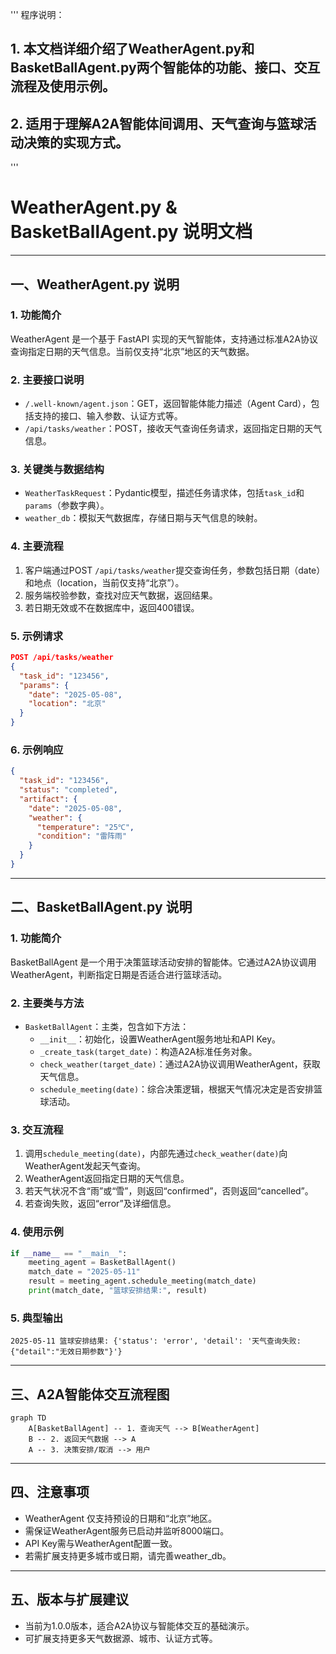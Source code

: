 '''
程序说明：
## 1. 本文档详细介绍了WeatherAgent.py和BasketBallAgent.py两个智能体的功能、接口、交互流程及使用示例。
## 2. 适用于理解A2A智能体间调用、天气查询与篮球活动决策的实现方式。
'''

# WeatherAgent.py & BasketBallAgent.py 说明文档

---

## 一、WeatherAgent.py 说明

### 1. 功能简介
WeatherAgent 是一个基于 FastAPI 实现的天气智能体，支持通过标准A2A协议查询指定日期的天气信息。当前仅支持“北京”地区的天气数据。

### 2. 主要接口说明
- `/.well-known/agent.json`：GET，返回智能体能力描述（Agent Card），包括支持的接口、输入参数、认证方式等。
- `/api/tasks/weather`：POST，接收天气查询任务请求，返回指定日期的天气信息。

### 3. 关键类与数据结构
- `WeatherTaskRequest`：Pydantic模型，描述任务请求体，包括`task_id`和`params`（参数字典）。
- `weather_db`：模拟天气数据库，存储日期与天气信息的映射。

### 4. 主要流程
1. 客户端通过POST `/api/tasks/weather`提交查询任务，参数包括日期（date）和地点（location，当前仅支持“北京”）。
2. 服务端校验参数，查找对应天气数据，返回结果。
3. 若日期无效或不在数据库中，返回400错误。

### 5. 示例请求
```json
POST /api/tasks/weather
{
  "task_id": "123456",
  "params": {
    "date": "2025-05-08",
    "location": "北京"
  }
}
```

### 6. 示例响应
```json
{
  "task_id": "123456",
  "status": "completed",
  "artifact": {
    "date": "2025-05-08",
    "weather": {
      "temperature": "25℃",
      "condition": "雷阵雨"
    }
  }
}
```

---

## 二、BasketBallAgent.py 说明

### 1. 功能简介
BasketBallAgent 是一个用于决策篮球活动安排的智能体。它通过A2A协议调用WeatherAgent，判断指定日期是否适合进行篮球活动。

### 2. 主要类与方法
- `BasketBallAgent`：主类，包含如下方法：
  - `__init__`：初始化，设置WeatherAgent服务地址和API Key。
  - `_create_task(target_date)`：构造A2A标准任务对象。
  - `check_weather(target_date)`：通过A2A协议调用WeatherAgent，获取天气信息。
  - `schedule_meeting(date)`：综合决策逻辑，根据天气情况决定是否安排篮球活动。

### 3. 交互流程
1. 调用`schedule_meeting(date)`，内部先通过`check_weather(date)`向WeatherAgent发起天气查询。
2. WeatherAgent返回指定日期的天气信息。
3. 若天气状况不含“雨”或“雪”，则返回“confirmed”，否则返回“cancelled”。
4. 若查询失败，返回“error”及详细信息。

### 4. 使用示例
```python
if __name__ == "__main__":
    meeting_agent = BasketBallAgent()
    match_date = "2025-05-11"
    result = meeting_agent.schedule_meeting(match_date)
    print(match_date, "篮球安排结果:", result)
```

### 5. 典型输出
```
2025-05-11 篮球安排结果: {'status': 'error', 'detail': '天气查询失败: {"detail":"无效日期参数"}'}
```

---

## 三、A2A智能体交互流程图

```mermaid
graph TD
    A[BasketBallAgent] -- 1. 查询天气 --> B[WeatherAgent]
    B -- 2. 返回天气数据 --> A
    A -- 3. 决策安排/取消 --> 用户
```

---

## 四、注意事项
- WeatherAgent 仅支持预设的日期和“北京”地区。
- 需保证WeatherAgent服务已启动并监听8000端口。
- API Key需与WeatherAgent配置一致。
- 若需扩展支持更多城市或日期，请完善weather_db。

---

## 五、版本与扩展建议
- 当前为1.0.0版本，适合A2A协议与智能体交互的基础演示。
- 可扩展支持更多天气数据源、城市、认证方式等。 